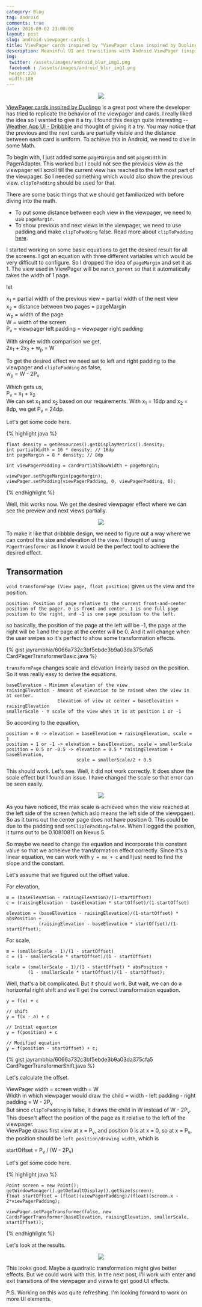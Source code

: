 ```yaml
---
category: Blog
tag: Android
comments: true
date: 2016-09-02 23:00:00
layout: post
slug: android-viewpager-cards-1
title: ViewPager cards inspired by "ViewPager class inspired by Duolingo"
description: Meaninful UI and transitions with Android ViewPager (inspired by Duolingo)
img:
 twitter: /assets/images/android_blur_img1.png
 facebook : /assets/images/android_blur_img1.png
 height:270
 width:180
---
```


<p align="center">
	<img src="/assets/images/android_blur_img1.png"/>
</p>

[ViewPager cards inspired by Duolingo](https://rubensousa.github.io/2016/08/viewpagercards) is a great post where the developer has tried to replicate the behavior of the viewpager and cards. I really liked the idea so I wanted to give it a try. I found this design quite interesting -- [Weather App UI - Dribbble](https://dribbble.com/shots/2817827-Weather-App-UI) and thought of giving it a try. You may notice that the previous and the next cards are partially visible and the distance between each card is uniform. To achieve this in Android, we need to dive in some Math.

To begin with, I just added some `pageMargin` and set `pageWidth` in PagerAdapter. This worked but I could not see the previous view as the viewpager will scroll till the current view has reached to the left most part of the viewpager. So I needed something which would also show the previous view. `clipToPadding` should be used for that.

There are some basic things that we should get familiarized with before diving into the math.

 - To put some distance between each view in the viewpager, we need to use `pageMargin`.
 - To show previous and next views in the viewpager, we need to use padding and make `clipToPadding` false. Read more about `clipToPadding` [here](https://developer.android.com/reference/android/view/ViewGroup.html#attr_android:clipToPadding).

I started working on some basic equations to get the desired result for all the screens. I got an equation with three different variables which would be very difficult to configure. So I dropped the idea of `pageMargin` and set it as 1. The view used in ViewPager will be `match_parent` so that it automatically takes the width of 1 page.

let

x<sub>1</sub> = partial width of the previous view = partial width of the next view<br/>
x<sub>2</sub> = distance between two pages = pageMargin<br/>
w<sub>p</sub> = width of the page<br/>
W = width of the screen<br/>
P<sub>v</sub> = viewpager left padding = viewpager right padding<br/>

With simple width comparison we get,<br/>
2x<sub>1</sub> + 2x<sub>2</sub> + w<sub>p</sub> = W

To get the desired effect we need set to left and right padding to the viewpager and `clipToPadding` as false,<br/>
w<sub>p</sub> = W - 2P<sub>v</sub>

Which gets us,<br/>
P<sub>v</sub> = x<sub>1</sub> + x<sub>2</sub><br/>
We can set x<sub>1</sub> and x<sub>2</sub> based on our requirements. With x<sub>1</sub> = 16dp and x<sub>2</sub> = 8dp, we get P<sub>v</sub> = 24dp. 

Let's get some code here.

{% highlight java %}

	float density = getResources().getDisplayMetrics().density;
	int partialWidth = 16 * density; // 16dp
	int pageMargin = 8 * density; // 8dp

	int viewPagerPadding = cardPartialShowWidth + pageMargin;

	viewPager.setPageMargin(pageMargin);
	viewPager.setPadding(viewPagerPadding, 0, viewPagerPadding, 0);

{% endhighlight %}

Well, this works now. We get the desired viewpager effect where we can see the preview and next views partially.

<p align="center">
	<img src="/assets/images/viewpager-cards-img-1.png"/>
</p>

To make it like that dribbble design, we need to figure out a way where we can control the size and elevation of the view. I thought of using `PagerTransformer` as I know it would be the perfect tool to achieve the desired effect.

## Transormation

`void transformPage (View page, float position)` gives us the view and the position.

    position: Position of page relative to the current front-and-center position of the pager. 0 is front and center. 1 is one full page position to the right, and -1 is one page position to the left.

so basically, the position of the page at the left will be -1, the page at the right will be 1 and the page at the center will be 0. And it will change when the user swipes so it's perfect to show some transformation effects.

{% gist jayrambhia/6066a732c3bf5ebde3b9a03da375cfa5 CardPagerTransformerBasic.java %}

`transformPage` changes scale and elevation linearly based on the position. So it was really easy to derive the equations.

    baseElevation - Minimum elevation of the view
    raisingElevation - Amount of elevation to be raised when the view is at center. 
                       Elevation of view at center = baseElevation + raisingElevation
    smallerScale - Y scale of the view when it is at position 1 or -1

So according to the equation,

    position = 0 -> elevation = baseElevation + raisingElevation, scale = 1
    position = 1 or -1 -> elevation = baseElevation, scale = smallerScale
    position = 0.5 or -0.5 -> elevation = 0.5 * raisingElevation + baseElevation, 
                              scale = smallerScale/2 + 0.5

This should work. Let's see. Well, it did not work correctly. It does show the scale effect but I found an issue. I have changed the scale so that error can be seen easily.

<p align="center">
	<img src="/assets/images/viewpager-cards-gif-1.gif"/>
</p>

As you have noticed, the max scale is achieved when the view reached at the left side of the screen (which aslo means the left side of the viewpgaer). So as it turns out the center page does not have position 0. This could be due to the padding and `setClipToPadding=false`. When I logged the position, it turns out to be 0.10810811 on Nexus 5.

So maybe we need to change the equation and incorporate this constant value so that we acheieve the transformation effect correctly. Since it's a linear equation, we can work with `y = mx + c` and I just need to find the slope and the constant.

Let's assume that we figured out the offset value.

For elevation,

    m = (baseElevation - raisingElevation)/(1-startOffset)
    c = (raisingElevation - baseElevation * startOffset)/(1-startOffset)

    elevation = (baseElevation - raisingElevation)/(1-startOffset) * absPosition + 
                (raisingElevation - baseElevation * startOffset)/(1-startOffset);

For scale,
	
	m = (smallerScale - 1)/(1 - startOffset)
    c = (1 - smallerScale * startOffset)/(1 - startOffset)

    scale = (smallerScale - 1)/(1 - startOffset) * absPosition + 
            (1 - smallerScale * startOffset)/(1 - startOffset);

Well, that's a bit complicated. But it should work. But wait, we can do a horizontal right shift and we'll get the correct transformation equation.
	
	y = f(x) + c
	
	// shift
	y = f(x - a) + c

	// Initial equation
	y = f(position) + c

	// Modified equation
	y = f(position - startOffset) + c;


{% gist jayrambhia/6066a732c3bf5ebde3b9a03da375cfa5 CardPagerTransformerShift.java %}

Let's calculate the offset. 

ViewPager width = screen width = W <br/>
Width in which viewpager would draw the child = width - left padding - right padding = W - 2P<sub>v</sub><br/>
But since `clipToPadding` is false, it draws the child in W instead of W - 2P<sub>v</sub>. This doesn't affect the position of the page as it relative to the left of the viewpager. <br/>
ViewPage draws first view at x = P<sub>v</sub>, and position 0 is at x = 0, so at x = P<sub>v</sub>, the position should be `left position/drawing width`, which is<br/>

startOffset = P<sub>v</sub> / (W - 2P<sub>v</sub>)

Let's get some code here.

{% highlight java %}

    Point screen = new Point();
    getWindowManager().getDefaultDisplay().getSize(screen);
    float startOffset = (float)(viewPagerPadding)/(float)(screen.x - 2*viewPagerPadding);

    viewPager.setPageTransformer(false, new CardsPagerTransformer(baseElevation, raisingElevation, smallerScale, startOffset));

{% endhighlight %}

Let's look at the results.

<p align="center">
	<img src="/assets/images/viewpager-cards-gif-2.gif"/>
</p>

This looks good. Maybe a quadratic transformation might give better effects. But we could work with this. In the next post, I'll work with enter and exit transitions of the viewpager and views to get good UI effects.

P.S. Working on this was quite refreshing. I'm looking forward to work on more UI elements.
